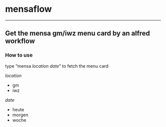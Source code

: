 # mensaflow
------
## Get the mensa gm/iwz menu card by an alfred workflow
### How to use
type “mensa _location_ _date_” to fetch the menu card

_location_
* gm
* iwz

_date_
* heute
* morgen
* woche
